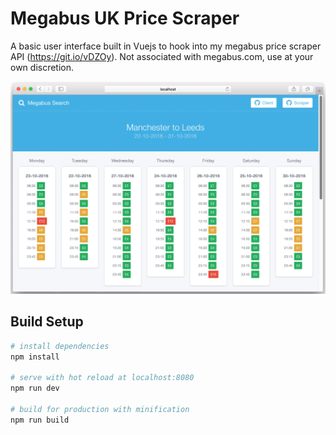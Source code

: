 # Megabus UK Price Scraper
A basic user interface built in Vuejs to hook into my megabus price scraper API (https://git.io/vDZOy). Not associated with megabus.com, use at your own discretion.

![App preview](readme-image.jpg)

## Build Setup

``` bash
# install dependencies
npm install

# serve with hot reload at localhost:8080
npm run dev

# build for production with minification
npm run build
```
